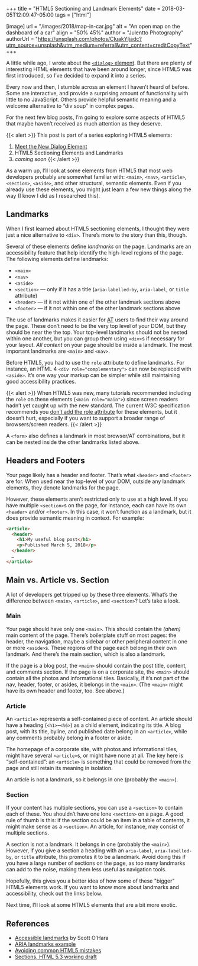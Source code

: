 +++
title = "HTML5 Sectioning and Landmark Elements"
date = 2018-03-05T12:09:47-05:00
tags = ["html"]

[image]
  url = "/images/2018/map-in-car.jpg"
  alt = "An open map on the dashboard of a car"
  align = "50% 45%"
  author = "Julentto Photography"
  authorUrl = "https://unsplash.com/photos/CIuakYIjadc?utm_source=unsplash&utm_medium=referral&utm_content=creditCopyText"
+++

<!--
https://www.w3.org/TR/html53/interactive-elements.html#the-details-element
https://codepen.io/keithjgrant/pen/eVxXQd
https://twitter.com/danielsdeboer/status/965766749026209792

landmarks:
https://www.w3.org/TR/wai-aria-practices/examples/landmarks/HTML5.html
-->

A little while ago, I wrote about the [`<dialog>` element](/posts/2018/meet-the-new-dialog-element/). But there are plenty of interesting HTML elements that have been around longer, since HTML5 was first introduced, so I’ve decided to expand it into a series.

Every now and then, I stumble across an element I haven’t heard of before. Some are interactive, and provide a surprising amount of functionality with little to no JavaScript. Others provide helpful semantic meaning and a welcome alternative to “div soup” in complex pages.

For the next few blog posts, I’m going to explore some aspects of HTML5 that maybe haven’t received as much attention as they deserve.

{{< alert >}}
This post is part of a series exploring HTML5 elements:

1. [Meet the New Dialog Element](/posts/2018/meet-the-new-dialog-element/)
2. HTML5 Sectioning Elements and Landmarks
3. *coming soon*
{{< /alert >}}

As a warm up, I’ll look at some elements from HTML5 that most web developers probably are somewhat familiar with: `<main>`, `<nav>`, `<article>`, `<section>`, `<aside>`, and other structural, semantic elements. Even if you already use these elements, you might just learn a few new things along the way (I know I did as I researched this).

## Landmarks

When I first learned about HTML5 sectioning elements, I thought they were just a nice alternative to `<div>`. There’s more to the story than this, though.

Several of these elements define *landmarks* on the page. Landmarks are an accessibility feature that help identify the high-level regions of the page. The following elements define landmarks:

* `<main>`
* `<nav>`
* `<aside>`
* `<section>` — only if it has a title (`aria-labelled-by`, `aria-label`, or `title` attribute)
* `<header>` — if it not within one of the other landmark sections above
* `<footer>` — if it not within one of the other landmark sections above

The use of landmarks makes it easier for <abbr title="assistive technology">AT</abbr> users to find their way around the page. These don’t need to be the very top level of your DOM, but they should be near the the top. Your top-level landmarks should not be nested within one another, but you can group them using `<div>`s if necessary for your layout. *All content* on your page should be inside a landmark. The most important landmarks are `<main>` and `<nav>`.

Before HTML5, you had to use the `role` attribute to define landmarks. For instance, an HTML 4 `<div role="complementary">` can now be replaced with `<aside>`. It’s one way your markup can be simpler while still maintaining good accessibility practices.

{{< alert >}}
When HTML5 was new, many tutorials recommended including the `role` on these elements (`<main role="main">`) since screen readers hadn’t yet caught up with the new standard. The current W3C specification recommends you [don’t add the role attribute](https://www.w3.org/TR/html52/dom.html#do-not-set) for these elements, but it doesn’t hurt, especially if you want to support a broader range of browsers/screen readers.
{{< /alert >}}

A `<form>` also defines a landmark in most browser/AT combinations, but it can be nested inside the other landmarks listed above.

## Headers and Footers

Your page likely has a header and footer. That’s what `<header>` and `<footer>` are for. When used near the top-level of your DOM, outside any landmark elements, they denote landmarks for the page.

However, these elements aren’t restricted only to use at a high level. If you have multiple `<section>`s on the page, for instance, each can have its own `<header>` and/or `<footer>`. In this case, it won’t function as a landmark, but it does provide semantic meaning in context. For example:

```html
<article>
  <header>
    <h1>My useful blog post</h1>
    <p>Published March 5, 2018</p>
  </header>
  …
</article>
```

## Main vs. Article vs. Section

A lot of developers get tripped up by these three elements. What’s the difference between `<main>`, `<article>`, and `<section>`? Let’s take a look.

### Main

Your page should have only one `<main>`. This should contain the *(ahem)* main content of the page. There’s boilerplate stuff on most pages: the header, the navigation, maybe a sidebar or other peripheral content in one or more `<aside>`s. These regions of the page each belong in their own landmark. And there’s the main section, which is also a landmark.

If the page is a blog post, the `<main>` should contain the post title, content, and comments section. If the page is on a corporate site, the `<main>` should contain all the photos and informational tiles. Basically, if it’s not part of the nav, header, footer, or asides, it belongs in the `<main>`. (The `<main>` might have its own header and footer, too. See above.)

### Article

An `<article>` represents a self-contained piece of content. An article should have a heading (`<h1>`–`<h6>`) as a child element, indicating its title. A blog post, with its title, byline, and published date belong in an `<article>`, while any comments probably belong in a footer or aside.

The homepage of a corporate site, with photos and informational tiles, might have several `<article>`s, or might have none at all. The key here is “self-contained”: an `<article>` is something that could be removed from the page and still retain its meaning in isolation.

An article is not a landmark, so it belongs in one (probably the `<main>`).

### Section

If your content has multiple sections, you can use a `<section>` to contain each of these. You shouldn’t have one lone `<section>` on a page. A good rule of thumb is this: if the section could be an item in a table of contents, it might make sense as a `<section>`. An article, for instance, may consist of multiple sections.

A section is not a landmark. It belongs in one (probably the `<main>`). However, if you give a section a heading with an `aria-label`, `aria-labelled-by`, or `title` attribute, this promotes it to be a landmark. Avoid doing this if you have a large number of sections on the page, as too many landmarks can add to the noise, making them less useful as navigation tools.

Hopefully, this gives you a better idea of how some of these "bigger" HTML5 elements work. If you want to know more about landmarks and accessibility, check out the links below.

Next time, I’ll look at some HTML5 elements that are a bit more exotic.

## References

* [Accessible landmarks](http://www.scottohara.me/blog/2018/03/03/landmarks.html) by Scott O’Hara
* [ARIA landmarks example](https://www.w3.org/TR/wai-aria-practices/examples/landmarks/HTML5.html)
* [Avoiding common HTML5 mistakes](http://html5doctor.com/avoiding-common-html5-mistakes/)
* [Sections, HTML 5.3 working draft](https://www.w3.org/TR/html53/sections.html)
